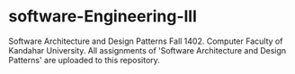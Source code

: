 # software-Engineering-lll
Software Architecture and Design Patterns Fall 1402.
Computer Faculty of Kandahar University.
All assignments of 'Software Architecture and Design Patterns' are uploaded to this repository.
